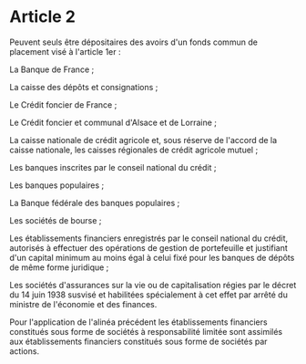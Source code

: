 # Article 2

Peuvent seuls être dépositaires des avoirs d'un fonds commun de placement visé à l'article 1er :

La Banque de France ;

La caisse des dépôts et consignations ;

Le Crédit foncier de France ;

Le Crédit foncier et communal d'Alsace et de Lorraine ;

La caisse nationale de crédit agricole et, sous réserve de l'accord de la caisse nationale, les caisses régionales de crédit agricole mutuel ;

Les banques inscrites par le conseil national du crédit ;

Les banques populaires ;

La Banque fédérale des banques populaires ;

Les sociétés de bourse ;

Les établissements financiers enregistrés par le conseil national du crédit, autorisés à effectuer des opérations de gestion de portefeuille et justifiant d'un capital minimum au moins égal à celui fixé pour les banques de dépôts de même forme juridique ;

Les sociétés d'assurances sur la vie ou de capitalisation régies par le décret du 14 juin 1938 susvisé et habilitées spécialement à cet effet par arrêté du ministre de l'économie et des finances.

Pour l'application de l'alinéa précédent les établissements financiers constitués sous forme de sociétés à responsabilité limitée sont assimilés aux établissements financiers constitués sous forme de sociétés par actions.
